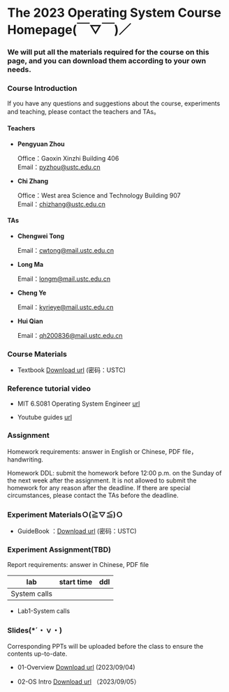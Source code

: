 #      The 2023 Operating System Course Homepage(￣▽￣)／
###    We will put all the materials required for the course on this page, and you can download them according to your own needs.

### Course Introduction

If you have any questions and suggestions about the course, experiments and teaching, please contact the teachers and TAs。

#### Teachers
- **Pengyuan Zhou** 
   
  Office：Gaoxin Xinzhi Building 406  
  Email：pyzhou@ustc.edu.cn

- **Chi Zhang**  
  
  Office：West area Science and Technology Building 907   
  Email：chizhang@ustc.edu.cn

#### TAs
- **Chengwei Tong**  
  
  Email：cwtong@mail.ustc.edu.cn 

- **Long Ma**  
  
  Email：longm@mail.ustc.edu.cn
  
- **Cheng Ye**  
  
  Email：kyrieye@mail.ustc.edu.cn

- **Hui Qian**  
  
  Email：qh200836@mail.ustc.edu.cn



### Course Materials


* Textbook  [Download url](https://rec.ustc.edu.cn/share/8c0c7760-4aef-11ee-a4c7-13f049ae1dde)  (密码：USTC)


### Reference tutorial video

- MIT 6.S081 Operating System Engineer [url](https://www.bilibili.com/video/BV1CK411A7zX/?vd_source=35a71823f06e522e331944235dd749f6)

- Youtube guides [url](https://www.youtube.com/@hhp3)

### Assignment
Homework requirements: answer in English or Chinese, PDF file，handwriting.

Homework DDL: submit the homework before 12:00 p.m. on the Sunday of the next week after the assignment. It is not allowed to submit the homework for any reason after the deadline. If there are special circumstances, please contact the TAs before the deadline.




### Experiment MaterialsＯ(≧▽≦)Ｏ 
* GuideBook ：[Download url](https://rec.ustc.edu.cn/share/71cc3a80-4ae9-11ee-aab0-a39894eb1637)   (密码：USTC)




### Experiment Assignment(TBD)

Report requirements: answer in Chinese, PDF file

| lab            | start time | ddl        |
| -------------- | ---------- | ---------- |
| System calls    |  |  |

- Lab1-System calls 




### Slides(*´・ｖ・)

Corresponding PPTs will be uploaded before the class to ensure the contents up-to-date.

- 01-Overview [Download url](https://pan.baidu.com/s/1LOrqqqiIyfI15ThURy7eUg) (2023/09/04)

- 02-OS Intro [Download url](https://pan.baidu.com/s/1bTZR1PIW1M6x5X8qenNFVg) （2023/09/05）
